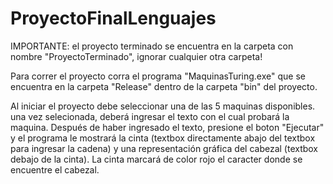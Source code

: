 # ProyectoFinalLenguajes

IMPORTANTE: el proyecto terminado se encuentra en la carpeta con nombre "ProyectoTerminado", ignorar cualquier otra carpeta!

Para correr el proyecto corra el programa "MaquinasTuring.exe" que se encuentra en la carpeta "Release" dentro de la carpeta "bin" del proyecto.

Al iniciar el proyecto debe seleccionar una de las 5 maquinas disponibles. una vez selecionada, deberá ingresar el texto con el cual probará la maquina.
Después de haber ingresado el texto, presione el boton "Ejecutar" y el programa le mostrará la cinta (textbox directamente abajo del textbox para ingresar la cadena) y una representación gráfica del cabezal (textbox debajo de la cinta).
La cinta marcará de color rojo el caracter donde se encuentre el cabezal.
